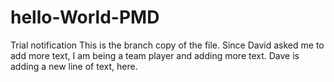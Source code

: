 # hello-World-PMD
Trial notification
This is the branch copy of the file.
Since David asked me to add more text, I am being a team player and adding more text.
Dave is adding a new line of text, here.
